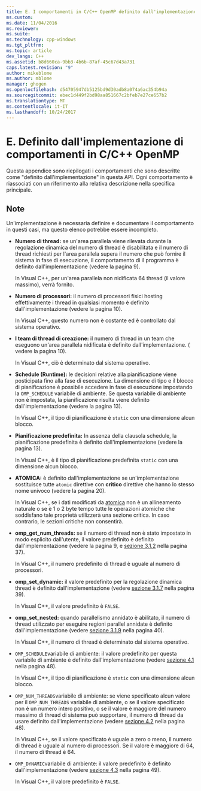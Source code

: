 ```yaml
---
title: E. I comportamenti in C/C++ OpenMP definito dall'implementazione | Documenti Microsoft
ms.custom: 
ms.date: 11/04/2016
ms.reviewer: 
ms.suite: 
ms.technology: cpp-windows
ms.tgt_pltfrm: 
ms.topic: article
dev_langs: C++
ms.assetid: b8d660ca-9bb3-4b6b-87af-45c67d43a731
caps.latest.revision: "9"
author: mikeblome
ms.author: mblome
manager: ghogen
ms.openlocfilehash: d54705947db5125bd9d30adb8a074a6ac354b94a
ms.sourcegitcommit: ebec1d449f2bd98aa851667c2bfeb7e27ce657b2
ms.translationtype: MT
ms.contentlocale: it-IT
ms.lasthandoff: 10/24/2017
---
```

# <a name="e-implementation-defined-behaviors-in-openmp-cc"></a>E. Definito dall'implementazione di comportamenti in C/C++ OpenMP
Questa appendice sono riepilogati i comportamenti che sono descritte come "definito dall'implementazione" in questa API.  Ogni comportamento è riassociati con un riferimento alla relativa descrizione nella specifica principale.  
  
## <a name="remarks"></a>Note  
 Un'implementazione è necessaria definire e documentare il comportamento in questi casi, ma questo elenco potrebbe essere incompleto.  
  
-   **Numero di thread:** se un'area parallela viene rilevata durante la regolazione dinamica del numero di thread è disabilitata e il numero di thread richiesti per l'area parallela supera il numero che può fornire il sistema in fase di esecuzione, il comportamento di il programma è definito dall'implementazione (vedere la pagina 9).  
  
     In Visual C++, per un'area parallela non nidificata 64 thread (il valore massimo), verrà fornito.  
  
-   **Numero di processori:** il numero di processori fisici hosting effettivamente i thread in qualsiasi momento è definito dall'implementazione (vedere la pagina 10).  
  
     In Visual C++, questo numero non è costante ed è controllato dal sistema operativo.  
  
-   **I team di thread di creazione:** il numero di thread in un team che eseguono un'area parallela nidificata è definito dall'implementazione. ( vedere la pagina 10).  
  
     In Visual C++, ciò è determinato dal sistema operativo.  
  
-   **Schedule (Runtime):** le decisioni relative alla pianificazione viene posticipata fino alla fase di esecuzione. La dimensione di tipo e il blocco di pianificazione è possibile accedere in fase di esecuzione impostando la `OMP_SCHEDULE` variabile di ambiente. Se questa variabile di ambiente non è impostata, la pianificazione risulta viene definito dall'implementazione (vedere la pagina 13).  
  
     In Visual C++, il tipo di pianificazione è `static` con una dimensione alcun blocco.  
  
-   **Pianificazione predefinita:** In assenza della clausola schedule, la pianificazione predefinita è definito dall'implementazione (vedere la pagina 13).  
  
     In Visual C++, è il tipo di pianificazione predefinita `static` con una dimensione alcun blocco.  
  
-   **ATOMICA:** è definito dall'implementazione se un'implementazione sostituisce tutte `atomic` direttive con **critico** direttive che hanno lo stesso nome univoco (vedere la pagina 20).  
  
     In Visual C++, se i dati modificati da [atomica](../../parallel/openmp/reference/atomic.md) non è un allineamento naturale o se è 1 o 2 byte tempo tutte le operazioni atomiche che soddisfano tale proprietà utilizzerà una sezione critica. In caso contrario, le sezioni critiche non consentirà.  
  
-   **omp_get_num_threads:** se il numero di thread non è stato impostato in modo esplicito dall'utente, il valore predefinito è definito dall'implementazione (vedere la pagina 9, e [sezione 3.1.2](../../parallel/openmp/3-1-2-omp-get-num-threads-function.md) nella pagina 37).  
  
     In Visual C++, il numero predefinito di thread è uguale al numero di processori.  
  
-   **omp_set_dynamic:** il valore predefinito per la regolazione dinamica thread è definito dall'implementazione (vedere [sezione 3.1.7](../../parallel/openmp/3-1-7-omp-set-dynamic-function.md) nella pagina 39).  
  
     In Visual C++, il valore predefinito è `FALSE`.  
  
-   **omp_set_nested:** quando parallelismo annidato è abilitato, il numero di thread utilizzato per eseguire regioni parallel annidate è definito dall'implementazione (vedere [sezione 3.1.9](../../parallel/openmp/3-1-9-omp-set-nested-function.md) nella pagina 40).  
  
     In Visual C++, il numero di thread è determinato dal sistema operativo.  
  
-   `OMP_SCHEDULE`variabile di ambiente: il valore predefinito per questa variabile di ambiente è definito dall'implementazione (vedere [sezione 4.1](../../parallel/openmp/4-1-omp-schedule.md) nella pagina 48).  
  
     In Visual C++, il tipo di pianificazione è `static` con una dimensione alcun blocco.  
  
-   `OMP_NUM_THREADS`variabile di ambiente: se viene specificato alcun valore per il `OMP_NUM_THREADS` variabile di ambiente, o se il valore specificato non è un numero intero positivo, o se il valore è maggiore del numero massimo di thread di sistema può supportare, il numero di thread da usare definito dall'implementazione (vedere [sezione 4.2](../../parallel/openmp/4-2-omp-num-threads.md) nella pagina 48).  
  
     In Visual C++, se il valore specificato è uguale a zero o meno, il numero di thread è uguale al numero di processori.  Se il valore è maggiore di 64, il numero di thread è 64.  
  
-   `OMP_DYNAMIC`variabile di ambiente: il valore predefinito è definito dall'implementazione (vedere [sezione 4.3](../../parallel/openmp/4-3-omp-dynamic.md) nella pagina 49).  
  
     In Visual C++, il valore predefinito è `FALSE`.